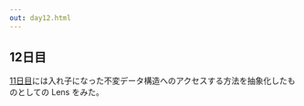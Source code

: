 ```yaml
---
out: day12.html
---
```


  [day11]: http://eed3si9n.com/ja/learning-scalaz-day11

12日目
-----

[11日目][day11]には入れ子になった不変データ構造へのアクセスする方法を抽象化したものとしての Lens をみた。

